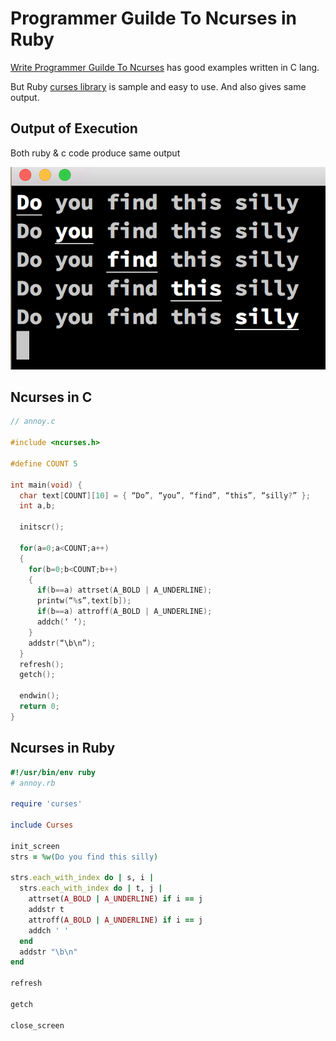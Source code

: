 # Programmer Guilde To Ncurses in Ruby
[Write Programmer Guilde To Ncurses](http://www.amazon.com/Programmers-Guide-NCurses-Dan-Gookin/dp/0470107596) has good examples written in C lang.

But Ruby [curses library](http://ruby-doc.org/stdlib-2.0.0/libdoc/curses/rdoc/Curses.html) is sample and easy to use. And also gives same output.

## Output of Execution   
Both ruby & c code produce same output

![annoy-result](./docs/annoy-result.png)


## Ncurses in C
```c
// annoy.c

#include <ncurses.h>

#define COUNT 5

int main(void) {
  char text[COUNT][10] = { “Do”, “you”, “find”, “this”, “silly?” };
  int a,b;

  initscr();

  for(a=0;a<COUNT;a++)
  {
    for(b=0;b<COUNT;b++)
    {
      if(b==a) attrset(A_BOLD | A_UNDERLINE);
      printw(“%s”,text[b]);
      if(b==a) attroff(A_BOLD | A_UNDERLINE);
      addch(‘ ‘);
    }
    addstr(“\b\n”);
  }
  refresh();
  getch();

  endwin();
  return 0;
}
```

## Ncurses in Ruby
```ruby
#!/usr/bin/env ruby
# annoy.rb

require 'curses'

include Curses

init_screen
strs = %w(Do you find this silly)

strs.each_with_index do | s, i |
  strs.each_with_index do | t, j |
    attrset(A_BOLD | A_UNDERLINE) if i == j
    addstr t
    attroff(A_BOLD | A_UNDERLINE) if i == j
    addch ' '
  end
  addstr "\b\n"
end

refresh

getch

close_screen
```


